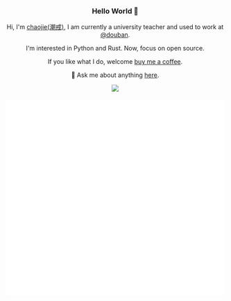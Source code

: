 <div align='center'>
<h3>Hello World 👋 </h3>

Hi, I'm [chaojie(潮戒)](https://chaojie.fun/), I am currently a university teacher and used to work at [@douban](https://www.douban.com).

I'm interested in Python and Rust. Now, focus on open source.

If you like what I do, welcome [buy me a coffee](https://bmc.link/chaojie).

💬 Ask me about anything [here](https://github.com/ischaojie/ischaojie/discussions).

  ![](https://visitor-badge.laobi.icu/badge?page_id=ischaojie.ischaojie)

  <img src='/github-metrics.svg' />

</div>

